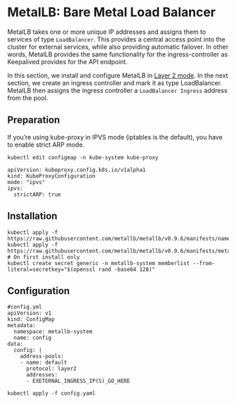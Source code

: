 # MetalLB: Bare Metal Load Balancer  

MetalLB takes one or more unique IP addresses and assigns them to services of type `LoadBalancer`. This provides a central access point into the cluster for external services, while also providing automatic failover. In other words, MetalLB provides the same functionality for the ingress-controller as Keepalived provides for the API endpoint.

In this section, we install and configure MetalLB in [Layer 2 mode](https://metallb.universe.tf/concepts/layer2/). In the next section, we create an ingress controller and mark it as type LoadBalancer. MetalLB then assigns the ingress controller a `LoadBalancer Ingress` address from the pool.

## Preparation
If you’re using kube-proxy in IPVS mode (iptables is the default), you have to enable strict ARP mode.

`kubectl edit configmap -n kube-system kube-proxy`

```
apiVersion: kubeproxy.config.k8s.io/v1alpha1
kind: KubeProxyConfiguration
mode: "ipvs"
ipvs:
  strictARP: true
```

## Installation
```
kubectl apply -f https://raw.githubusercontent.com/metallb/metallb/v0.9.6/manifests/namespace.yaml
kubectl apply -f https://raw.githubusercontent.com/metallb/metallb/v0.9.6/manifests/metallb.yaml
# On first install only
kubectl create secret generic -n metallb-system memberlist --from-literal=secretkey="$(openssl rand -base64 128)"
```

## Configuration
```
#config.yml
apiVersion: v1
kind: ConfigMap
metadata:
  namespace: metallb-system
  name: config
data:
  config: |
    address-pools:
    - name: default
      protocol: layer2
      addresses:
      - EXETERNAL_INGRESS_IP(S)_GO_HERE
```
`kubectl apply -f config.yaml`
